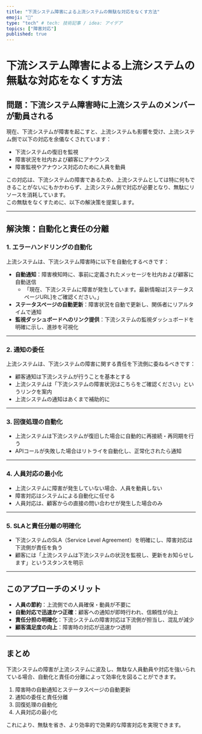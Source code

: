 ```yaml
---
title: "下流システム障害による上流システムの無駄な対応をなくす方法"
emoji: "🐙"
type: "tech" # tech: 技術記事 / idea: アイデア
topics: ["障害対応"]
published: true
---
```


# 下流システム障害による上流システムの無駄な対応をなくす方法

## 問題：下流システム障害時に上流システムのメンバーが動員される

現在、下流システムが障害を起こすと、上流システムも影響を受け、上流システム側で以下の対応を余儀なくされています：

- 下流システムの復旧を監視
- 障害状況を社内および顧客にアナウンス
- 障害監視やアナウンス対応のために人員を動員

この対応は、下流システムの障害であるため、上流システムとしては特に何もできることがないにもかかわらず、上流システム側で対応が必要となり、無駄にリソースを消耗しています。  
この無駄をなくすために、以下の解決策を提案します。

---

## 解決策：自動化と責任の分離

### 1. エラーハンドリングの自動化

上流システムは、下流システム障害時に以下を自動化するべきです：

- **自動通知**：障害検知時に、事前に定義されたメッセージを社内および顧客に自動送信  
  - 「現在、下流システムに障害が発生しています。最新情報は[ステータスページURL]をご確認ください。」
- **ステータスページの自動更新**：障害状況を自動で更新し、関係者にリアルタイムで通知
- **監視ダッシュボードへのリンク提供**：下流システムの監視ダッシュボードを明確に示し、進捗を可視化

---

### 2. 通知の委任

上流システムは、下流システムの障害に関する責任を下流側に委ねるべきです：

- 顧客通知は下流システムが行うことを基本とする
- 上流システムは「下流システムの障害状況はこちらをご確認ください」というリンクを案内
- 上流システムの通知はあくまで補助的に

---

### 3. 回復処理の自動化

- 上流システムは下流システムが復旧した場合に自動的に再接続・再同期を行う
- APIコールが失敗した場合はリトライを自動化し、正常化されたら通知

---

### 4. 人員対応の最小化

- 上流システムに障害が発生していない場合、人員を動員しない
- 障害対応はシステムによる自動化に任せる
- 人員対応は、顧客からの直接の問い合わせが発生した場合のみ

---

### 5. SLAと責任分離の明確化

- 下流システムのSLA（Service Level Agreement）を明確にし、障害対応は下流側が責任を負う
- 顧客には「上流システムは下流システムの状況を監視し、更新をお知らせします」というスタンスを明示

---

## このアプローチのメリット

- **人員の節約**：上流側での人員確保・動員が不要に
- **自動対応で迅速かつ正確**：顧客への通知が即時行われ、信頼性が向上
- **責任分担の明確化**：下流システムの障害対応は下流側が担当し、混乱が減少
- **顧客満足度の向上**：障害時の対応が迅速かつ透明

---

## まとめ

下流システムの障害が上流システムに波及し、無駄な人員動員や対応を強いられている場合、自動化と責任の分離によって効率化を図ることができます。  

1. 障害時の自動通知とステータスページの自動更新
2. 通知の委任と責任分離
3. 回復処理の自動化
4. 人員対応の最小化

これにより、無駄を省き、より効率的で効果的な障害対応を実現できます。

